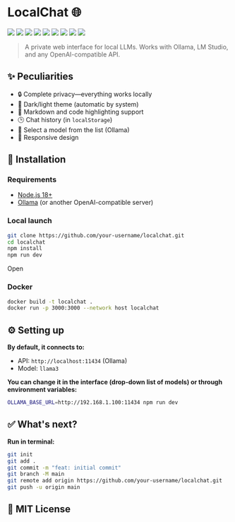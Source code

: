  # LocalChat 🌐
<a href="https://github.com/mscbuild"><img src="https://img.shields.io/badge/AI-Code%20Assist-EB9FDA"></a>
![](https://komarev.com/ghpvc/?username=mscbuild) 
 ![](https://img.shields.io/github/license/mscbuild/localchat) 
 ![](https://img.shields.io/badge/PRs-Welcome-green)
 ![](https://img.shields.io/github/languages/code-size/mscbuild/localchat)
![](https://img.shields.io/badge/code%20style-python-green)
![](https://img.shields.io/github/stars/mscbuild)
![](https://img.shields.io/badge/Topic-Github-lighred)
![](https://img.shields.io/website?url=https%3A%2F%2Fgithub.com%2Fmscbuild)


> A private web interface for local LLMs. Works with Ollama, LM Studio, and any OpenAI-compatible API.

 
## ✨ Peculiarities
- 🔒 Complete privacy—everything works locally
- 🎨 Dark/light theme (automatic by system)
- 📝 Markdown and code highlighting support
- 🕒 Chat history (in `localStorage`)
- 🧠 Select a model from the list (Ollama)
- 📱 Responsive design

## 🚀 Installation

### Requirements
- [Node.js 18+](https://nodejs.org/)
- [Ollama](https://ollama.com/) (or another OpenAI-compatible server)

### Local launch
~~~bash
git clone https://github.com/your-username/localchat.git
cd localchat
npm install
npm run dev
~~~

Open <a href="http://localhost:5173"></a>

### Docker
~~~bash
docker build -t localchat .
docker run -p 3000:3000 --network host localchat
~~~
## ⚙️ Setting up

**By default, it connects to:**

- API: `http://localhost:11434` (Ollama)
- Model: `llama3`

**You can change it in the interface (drop-down list of models) or through environment variables:**
~~~bash
OLLAMA_BASE_URL=http://192.168.1.100:11434 npm run dev
~~~
## ✅ What's next?

**Run in terminal:**
~~~bash
git init
git add .
git commit -m "feat: initial commit"
git branch -M main
git remote add origin https://github.com/your-username/localchat.git
git push -u origin main
~~~
## 📄 MIT License
